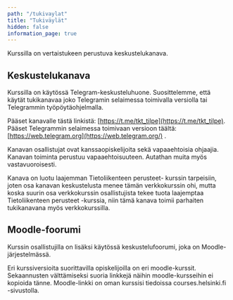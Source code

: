 ```yaml
---
path: "/tukivaylat"
title: "Tukiväylät"
hidden: false
information_page: true
---
```



Kurssilla on vertaistukeen perustuva keskustelukanava.

## Keskustelukanava

Kurssilla on käytössä Telegram-keskusteluhuone. Suosittelemme, että käytät tukikanavaa joko Telegramin selaimessa toimivalla versiolla tai Telegrammin työpöytäohjelmalla.

Pääset kanavalle tästä linkistä: [https://t.me/tkt_tilpe](https://t.me/tkt_tilpe). Pääset Telegrammin selaimessa toimivaan versioon täältä: [https://web.telegram.org](https://web.telegram.org/) .

Kanavan osallistujat ovat kanssaopiskelijoita sekä vapaaehtoisia ohjaajia. Kanavan toiminta perustuu vapaaehtoisuuteen. Autathan muita myös vastavuoroisesti.

Kanava on luotu laajemman Tietoliikenteen perusteet- kurssin tarpeisiin, joten osa kanavan keskustelusta menee tämän verkkokurssin ohi, mutta koska suurin osa verkkokurssin osallistujista tekee tuota laajemptaa Tietoliikenteen perusteet -kurssia, niin tämä kanava toimii parhaiten tukikanavana myös verkkokurssilla.


## Moodle-foorumi

Kurssin osallistujilla on lisäksi käytössä keskustelufoorumi, joka on Moodle-järjestelmässä. 

Eri kurssiversioita suorittavilla opiskelijoilla on eri moodle-kurssit. Sekaannusten välttämiseksi suoria linkkejä näihin moodle-kursseihin ei kopioida tänne. Moodle-linkki on oman kurssisi tiedoissa courses.helsinki.fi -sivustolla.

